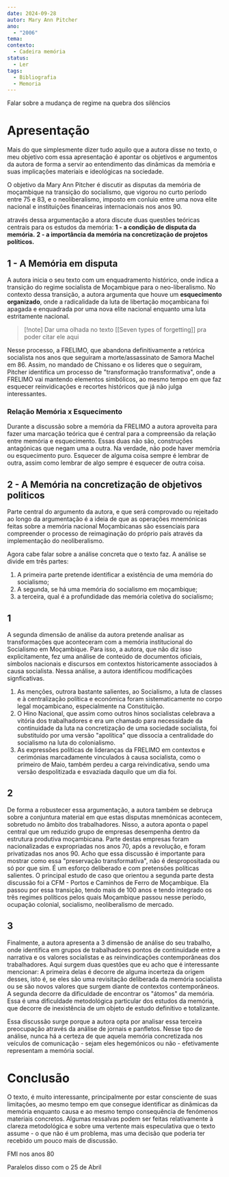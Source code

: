 ```yaml
---
date: 2024-09-28
autor: Mary Ann Pitcher
ano:
  - "2006"
tema: 
contexto:
  - Cadeira memória
status:
  - Ler
tags:
  - Bibliografia
  - Memoria
---
```



Falar sobre a mudança de regime na quebra dos silêncios

# Apresentação



Mais do que simplesmente dizer tudo aquilo que a autora disse no texto, o meu objetivo com essa apresentação é apontar os objetivos e argumentos da autora de forma a servir ao entendimento das dinâmicas da memória e suas implicações materiais e ideológicas na sociedade.

O objetivo da Mary Ann Pitcher é discutir as disputas da memória de moçambique na transição do socialismo, que vigorou no curto período entre 75 e 83, e o neoliberalismo, imposto em conluio entre uma nova elite nacional e instituições financeiras internacionais nos anos 90.

através dessa argumentação a atora discute duas questões teóricas centrais para os estudos da memória:
**1 - a condição de disputa da memória.**
**2 - a importância da memória na concretização de projetos políticos.**

## 1 - A Memória em disputa

A autora inicia o seu texto com um enquadramento histórico, onde indica a transição do regime socialista de Moçambique para o neo-liberalismo. No contexto dessa transição, a autora argumenta que houve um **esquecimento organizado**, onde a radicalidade da luta de libertação moçambicana foi apagada e enquadrada por uma nova elite nacional enquanto uma luta estritamente nacional. 

>[!note] Dar uma olhada no texto [[Seven types of forgetting]] pra poder citar ele aqui

Nesse processo, a FRELIMO, que abandona definitivamente a retórica socialista nos anos que seguiram a morte/assassinato de Samora Machel em 86. Assim, no mandado de Chissano e os lideres que o seguiram, Pitcher identifica um processo de "transformação transformativa", onde a FRELIMO vai mantendo elementos simbólicos, ao mesmo tempo em que faz esquecer reinvidicações e recortes históricos que já não julga interessantes. 

### Relação Memória x Esquecimento

Durante a discussão sobre a memória da FRELIMO a autora aproveita para fazer uma marcação teórica que é central para a compreensão da relação entre memória e esquecimento. Essas duas não são, construções antagónicas que negam uma a outra. Na verdade, não pode haver memória ou esquecimento puro. Esquecer de alguma coisa sempre é lembrar de outra, assim como lembrar de algo sempre é esquecer de outra coisa. 

## 2 - A Memória na concretização de objetivos politicos

Parte central do argumento da autora, e que será comprovado ou rejeitado ao longo da argumentação é a ideia de que as operações mnemónicas feitas sobre a memória nacional Moçambicanas são essenciais para compreender o processo de reimaginação do próprio país através da implementação do neoliberalismo. 



Agora cabe falar sobre a análise concreta que o texto faz.  A análise se divide em três partes: 
1. A primeira parte pretende identificar a existência de uma memória do socialismo;
2. A segunda, se há uma memória do socialismo em moçambique;
3. a terceira, qual é a profundidade das memória coletiva do socialismo;

## 1


A segunda dimensão de análise da autora pretende analisar as transformações que aconteceram com a memória institucional do Socialismo em Moçambique. Para isso, a autora, que não diz isso explicitamente, fez uma análise de conteúdo de documentos oficiais,  símbolos nacionais e discursos em contextos historicamente associados à causa socialista. 
Nessa análise, a autora identificou modificações signficativas.
1. As menções, outrora bastante salientes, ao Socialismo, a luta de classes e à centralização política e económica foram sistematicamente no corpo legal moçambicano, especialmente na Constituição. 
2. O Hino Nacional, que assim como outros hinos socialistas celebrava a vitória dos trabalhadores e era um chamado para necessidade da continuidade da luta na concretização de uma sociedade socialista, foi substituído por uma versão "apolítica" que dissocia a centralidade do socialismo na luta do colonialismo.
3. As expressões políticas de lideranças da FRELIMO em contextos e cerimónias marcadamente vinculados à causa socialista, como o primeiro de Maio, também perdeu a carga reivindicativa, sendo uma versão despolitizada e esvaziada daquilo que um dia foi. 



## 2
De forma a robustecer essa argumentação, a autora também se debruça sobre a conjuntura material em que estas disputas mnemónicas acontecem, sobretudo no âmbito dos trabalhadores. Nisso, a autora aponta o papel central que um reduzido grupo de empresas desempenha dentro da estrutura produtiva moçambicana. Parte destas empresas foram nacionalizadas e expropriadas nos anos 70, após a revolução, e foram privatizadas nos anos 90. 
Acho que essa discussão é importante para mostrar como essa "preservação transformativa", não é despropositada ou só por que sim. É um esforço deliberado e com pretensões políticas salientes. 
O principal estudo de caso que orientou a segunda parte desta discussão foi a CFM - Portos e Caminhos de Ferro de Moçambique. Ela passou por essa transição, tendo mais de 100 anos e tendo integrado os três regimes políticos pelos quais Moçambique passou nesse período, ocupação colonial, socialismo, neoliberalismo de mercado.


## 3

Finalmente, a autora apresenta a 3 dimensão de análise do seu trabalho, onde identifica em grupos de trabalhadores pontos de continuidade entre a narrativa e os valores socialistas e as reinvindicações contemporâneas dos trabalhadores. Aqui surgem duas questões que eu acho que é interessante mencionar: A primeira delas é decorre de alguma incerteza da origem desses, isto é, se eles são uma revisitação deliberada da memória socialista ou se são novos valores que surgem diante de contextos contemporâneos. A segunda decorre da dificuldade de encontrar os "átomos" da memória. Essa é uma dificuldade metodológica particular dos estudos da memória, que decorre de inexistência de um objeto de estudo definitivo e totalizante. 

Essa discussão surge porque a autora opta por analisar essa terceira preocupação através da análise de jornais e panfletos. Nesse tipo de análise, nunca há a certeza de que aquela memória concretizada nos veículos de comunicação - sejam eles hegemónicos ou não - efetivamente representam a memória social. 

# Conclusão

O texto, é muito interessante, principalmente por estar consciente de suas limitações, ao mesmo tempo em que consegue identificar as dinâmicas da memória enquanto causa e ao mesmo tempo consequência de fenómenos materiais concretos. Algumas ressalvas podem ser feitas relativamente à clareza metodológica e sobre uma vertente mais especulativa que o texto assume - o que não é um problema, mas uma decisão que poderia ter recebido um pouco mais de discussão.


FMI nos anos 80

Paralelos disso com o 25 de Abril



